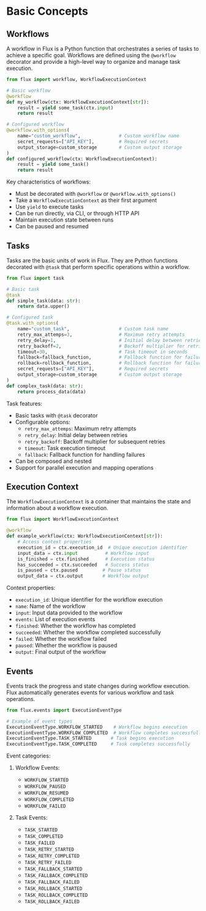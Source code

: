 # Basic Concepts

## Workflows

A workflow in Flux is a Python function that orchestrates a series of tasks to achieve a specific goal. Workflows are defined using the `@workflow` decorator and provide a high-level way to organize and manage task execution.


```python
from flux import workflow, WorkflowExecutionContext

# Basic workflow
@workflow
def my_workflow(ctx: WorkflowExecutionContext[str]):
    result = yield some_task(ctx.input)
    return result

# Configured workflow
@workflow.with_options(
    name="custom_workflow",              # Custom workflow name
    secret_requests=["API_KEY"],         # Required secrets
    output_storage=custom_storage        # Custom output storage
)
def configured_workflow(ctx: WorkflowExecutionContext):
    result = yield some_task()
    return result
```

Key characteristics of workflows:
- Must be decorated with `@workflow` or `@workflow.with_options()`
- Take a `WorkflowExecutionContext` as their first argument
- Use `yield` to execute tasks
- Can be run directly, via CLI, or through HTTP API
- Maintain execution state between runs
- Can be paused and resumed

## Tasks

Tasks are the basic units of work in Flux. They are Python functions decorated with `@task` that perform specific operations within a workflow.

```python
from flux import task

# Basic task
@task
def simple_task(data: str):
    return data.upper()

# Configured task
@task.with_options(
    name="custom_task",                  # Custom task name
    retry_max_attemps=3,                 # Maximum retry attempts
    retry_delay=1,                       # Initial delay between retries
    retry_backoff=2,                     # Backoff multiplier for retries
    timeout=30,                          # Task timeout in seconds
    fallback=fallback_function,          # Fallback function for failures
    rollback=rollback_function,          # Rollback function for failures
    secret_requests=["API_KEY"],         # Required secrets
    output_storage=custom_storage        # Custom output storage
)
def complex_task(data: str):
    return process_data(data)
```

Task features:
- Basic tasks with `@task` decorator
- Configurable options:
  - `retry_max_attemps`: Maximum retry attempts
  - `retry_delay`: Initial delay between retries
  - `retry_backoff`: Backoff multiplier for subsequent retries
  - `timeout`: Task execution timeout
  - `fallback`: Fallback function for handling failures
- Can be composed and nested
- Support for parallel execution and mapping operations

## Execution Context

The `WorkflowExecutionContext` is a container that maintains the state and information about a workflow execution.

```python
from flux import WorkflowExecutionContext

@workflow
def example_workflow(ctx: WorkflowExecutionContext[str]):
    # Access context properties
    execution_id = ctx.execution_id  # Unique execution identifier
    input_data = ctx.input          # Workflow input
    is_finished = ctx.finished      # Execution status
    has_succeeded = ctx.succeeded   # Success status
    is_paused = ctx.paused         # Pause status
    output_data = ctx.output       # Workflow output
```

Context properties:
- `execution_id`: Unique identifier for the workflow execution
- `name`: Name of the workflow
- `input`: Input data provided to the workflow
- `events`: List of execution events
- `finished`: Whether the workflow has completed
- `succeeded`: Whether the workflow completed successfully
- `failed`: Whether the workflow failed
- `paused`: Whether the workflow is paused
- `output`: Final output of the workflow

## Events

Events track the progress and state changes during workflow execution. Flux automatically generates events for various workflow and task operations.

```python
from flux.events import ExecutionEventType

# Example of event types
ExecutionEventType.WORKFLOW_STARTED    # Workflow begins execution
ExecutionEventType.WORKFLOW_COMPLETED  # Workflow completes successfully
ExecutionEventType.TASK_STARTED       # Task begins execution
ExecutionEventType.TASK_COMPLETED     # Task completes successfully
```

Event categories:
1. Workflow Events:
   - `WORKFLOW_STARTED`
   - `WORKFLOW_PAUSED`
   - `WORKFLOW_RESUMED`
   - `WORKFLOW_COMPLETED`
   - `WORKFLOW_FAILED`

2. Task Events:
   - `TASK_STARTED`
   - `TASK_COMPLETED`
   - `TASK_FAILED`
   - `TASK_RETRY_STARTED`
   - `TASK_RETRY_COMPLETED`
   - `TASK_RETRY_FAILED`
   - `TASK_FALLBACK_STARTED`
   - `TASK_FALLBACK_COMPLETED`
   - `TASK_FALLBACK_FAILED`
   - `TASK_ROLLBACK_STARTED`
   - `TASK_ROLLBACK_COMPLETED`
   - `TASK_ROLLBACK_FAILED`
